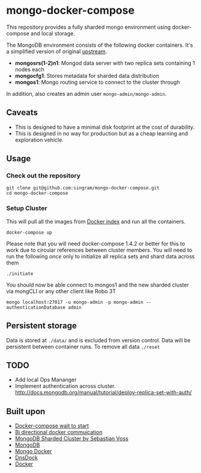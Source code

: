 # mongo-docker-compose
This repository provides a fully sharded mongo environment using docker-compose and local storage.

The MongoDB environment consists of the following docker containers. It's a simplified version of original [upstream](https://github.com/singram/mongo-docker-compose). 

 - **mongosrs(1-2)n1**: Mongod data server with two replica sets containing 1 nodes each
 - **mongocfg1**: Stores metadata for sharded data distribution 
 - **mongos1**: Mongo routing service to connect to the cluster through

In addition, also creates an admin user `mongo-admin/mongo-admin`.

## Caveats

 - This is designed to have a minimal disk footprint at the cost of durability.
 - This is designed in no way for production but as a cheap learning and exploration vehicle.

## Usage

### Check out the repository

    git clone git@github.com:singram/mongo-docker-compose.git
    cd mongo-docker-compose


### Setup Cluster
This will pull all the images from [Docker index](https://index.docker.io/u/jacksoncage/mongo/) and run all the containers.

    docker-compose up

Please note that you will need docker-compose 1.4.2 or better for this to work due to circular references between cluster members.
You will need to run the following *once* only to initialize all replica sets and shard data across them

    ./initiate

You should now be able connect to mongos1 and the new sharded cluster via mongCLI or any other client like Robo 3T

    mongo localhost:27017 -u mongo-admin -p mongo-admin --authenticationDatabase admin

## Persistent storage
Data is stored at `./data/` and is excluded from version control. Data will be persistent between container runs. To remove all data `./reset`

## TODO

 - Add local Ops Mananger
 - Implement authentication across cluster.  http://docs.mongodb.org/manual/tutorial/deploy-replica-set-with-auth/

## Built upon
 - [Docker-compose wait to start](http://brunorocha.org/python/dealing-with-linked-containers-dependency-in-docker-compose.html)
 - [Bi directional docker commuication](http://abdelrahmanhosny.com/2015/07/01/3-solutions-to-bi-directional-linking-problem-in-docker-compose/)
 - [MongoDB Sharded Cluster by Sebastian Voss](https://github.com/sebastianvoss/docker)
 - [MongoDB](http://www.mongodb.org/)
 - [Mongo Docker ](https://github.com/jacksoncage/mongo-docker)
 - [DnsDock](https://github.com/tonistiigi/dnsdock)
 - [Docker](https://github.com/dotcloud/docker/)
